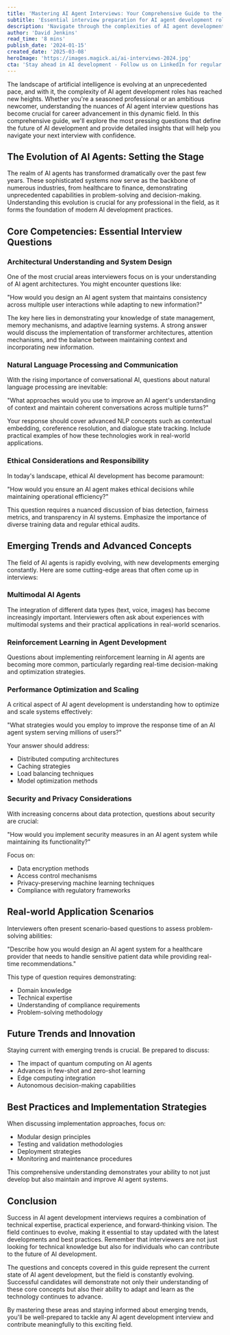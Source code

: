 ```yaml
---
title: 'Mastering AI Agent Interviews: Your Comprehensive Guide to the Most Critical Questions in 2024'
subtitle: 'Essential interview preparation for AI agent development roles'
description: 'Navigate through the complexities of AI agent development interviews with our comprehensive guide covering essential technical questions, emerging trends, and best practices for 2024. From architectural design to ethical considerations, learn what it takes to succeed in this rapidly evolving field.'
author: 'David Jenkins'
read_time: '8 mins'
publish_date: '2024-01-15'
created_date: '2025-03-08'
heroImage: 'https://images.magick.ai/ai-interviews-2024.jpg'
cta: 'Stay ahead in AI development - Follow us on LinkedIn for regular updates on industry trends, interview tips, and exclusive insights from leading AI professionals!'
---
```


The landscape of artificial intelligence is evolving at an unprecedented pace, and with it, the complexity of AI agent development roles has reached new heights. Whether you're a seasoned professional or an ambitious newcomer, understanding the nuances of AI agent interview questions has become crucial for career advancement in this dynamic field. In this comprehensive guide, we'll explore the most pressing questions that define the future of AI development and provide detailed insights that will help you navigate your next interview with confidence.

## The Evolution of AI Agents: Setting the Stage

The realm of AI agents has transformed dramatically over the past few years. These sophisticated systems now serve as the backbone of numerous industries, from healthcare to finance, demonstrating unprecedented capabilities in problem-solving and decision-making. Understanding this evolution is crucial for any professional in the field, as it forms the foundation of modern AI development practices.

## Core Competencies: Essential Interview Questions

### Architectural Understanding and System Design

One of the most crucial areas interviewers focus on is your understanding of AI agent architectures. You might encounter questions like:

"How would you design an AI agent system that maintains consistency across multiple user interactions while adapting to new information?"

The key here lies in demonstrating your knowledge of state management, memory mechanisms, and adaptive learning systems. A strong answer would discuss the implementation of transformer architectures, attention mechanisms, and the balance between maintaining context and incorporating new information.

### Natural Language Processing and Communication

With the rising importance of conversational AI, questions about natural language processing are inevitable:

"What approaches would you use to improve an AI agent's understanding of context and maintain coherent conversations across multiple turns?"

Your response should cover advanced NLP concepts such as contextual embedding, coreference resolution, and dialogue state tracking. Include practical examples of how these technologies work in real-world applications.

### Ethical Considerations and Responsibility

In today's landscape, ethical AI development has become paramount:

"How would you ensure an AI agent makes ethical decisions while maintaining operational efficiency?"

This question requires a nuanced discussion of bias detection, fairness metrics, and transparency in AI systems. Emphasize the importance of diverse training data and regular ethical audits.

## Emerging Trends and Advanced Concepts

The field of AI agents is rapidly evolving, with new developments emerging constantly. Here are some cutting-edge areas that often come up in interviews:

### Multimodal AI Agents

The integration of different data types (text, voice, images) has become increasingly important. Interviewers often ask about experiences with multimodal systems and their practical applications in real-world scenarios.

### Reinforcement Learning in Agent Development

Questions about implementing reinforcement learning in AI agents are becoming more common, particularly regarding real-time decision-making and optimization strategies.

### Performance Optimization and Scaling

A critical aspect of AI agent development is understanding how to optimize and scale systems effectively:

"What strategies would you employ to improve the response time of an AI agent system serving millions of users?"

Your answer should address:
- Distributed computing architectures
- Caching strategies
- Load balancing techniques
- Model optimization methods

### Security and Privacy Considerations

With increasing concerns about data protection, questions about security are crucial:

"How would you implement security measures in an AI agent system while maintaining its functionality?"

Focus on:
- Data encryption methods
- Access control mechanisms
- Privacy-preserving machine learning techniques
- Compliance with regulatory frameworks

## Real-world Application Scenarios

Interviewers often present scenario-based questions to assess problem-solving abilities:

"Describe how you would design an AI agent system for a healthcare provider that needs to handle sensitive patient data while providing real-time recommendations."

This type of question requires demonstrating:
- Domain knowledge
- Technical expertise
- Understanding of compliance requirements
- Problem-solving methodology

## Future Trends and Innovation

Staying current with emerging trends is crucial. Be prepared to discuss:

- The impact of quantum computing on AI agents
- Advances in few-shot and zero-shot learning
- Edge computing integration
- Autonomous decision-making capabilities

## Best Practices and Implementation Strategies

When discussing implementation approaches, focus on:

- Modular design principles
- Testing and validation methodologies
- Deployment strategies
- Monitoring and maintenance procedures

This comprehensive understanding demonstrates your ability to not just develop but also maintain and improve AI agent systems.

## Conclusion

Success in AI agent development interviews requires a combination of technical expertise, practical experience, and forward-thinking vision. The field continues to evolve, making it essential to stay updated with the latest developments and best practices. Remember that interviewers are not just looking for technical knowledge but also for individuals who can contribute to the future of AI development.

The questions and concepts covered in this guide represent the current state of AI agent development, but the field is constantly evolving. Successful candidates will demonstrate not only their understanding of these core concepts but also their ability to adapt and learn as the technology continues to advance.

By mastering these areas and staying informed about emerging trends, you'll be well-prepared to tackle any AI agent development interview and contribute meaningfully to this exciting field.